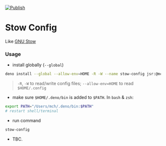[![Publish](https://github.com/mwmcode/stow-config/actions/workflows/publish.yml/badge.svg)](https://github.com/mwmcode/stow-config/actions/workflows/publish.yml)

# Stow Config

Like [GNU Stow](https://www.gnu.org/software/stow/)

### Usage

- install globally (`--global`)

```sh
deno install --global --allow-env=HOME -R -W --name stow-config jsr:@mcha/stow-config@latest
```

> `-R`, `-W` to read/write config files; `--allow-env=HOME` to read
> `$HOME/.config`

- make sure `$HOME/.deno/bin` is added to `$PATH`. In `bash` & `zsh`:

```sh
export PATH="/Users/mch/.deno/bin:$PATH"
# restart shell/terminal
```

- run command

```sh
stow-config
```

- TBC.
